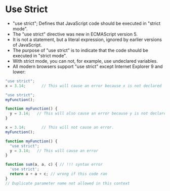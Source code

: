 # Use Strict

- "use strict"; Defines that JavaScript code should be executed in "strict mode".
- The "use strict" directive was new in ECMAScript version 5.
- It is not a statement, but a literal expression, ignored by earlier versions of JavaScript.
- The purpose of "use strict" is to indicate that the code should be executed in "strict mode".
- With strict mode, you can not, for example, use undeclared variables.
- All modern browsers support "use strict" except Internet Explorer 9 and lower:

```javascript
"use strict";
x = 3.14;       // This will cause an error because x is not declared
```

```javascript
"use strict";
myFunction();

function myFunction() {
  y = 3.14;   // This will also cause an error because y is not declared
}
```

```javascript
x = 3.14;       // This will not cause an error.
myFunction();

function myFunction() {
  "use strict";
  y = 3.14;   // This will cause an error
}
```

```javascript
function sum(a, a, c) { // !!! syntax error
  'use strict';
  return a + a + c; // wrong if this code ran
}
// Duplicate parameter name not allowed in this context
```
